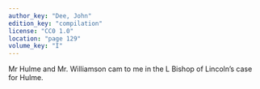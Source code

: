 ```yaml
---
author_key: "Dee, John"
edition_key: "compilation"
license: "CC0 1.0"
location: "page 129"
volume_key: "I"
---
```

Mr Hulme and Mr. Williamson cam to me in the L Bishop of Lincoln’s case for
Hulme.
